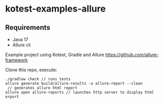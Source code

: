 # kotest-examples-allure

## Requirements
- Java 17
- Allure cli

Example project using Kotest, Gradle and Allure https://github.com/allure-framework

Clone this repo, execute:

```
./gradlew check // runs tests
allure generate build/allure-results -o allure-report --clean
 // generates allure html report
allure open allure-reports // launches http server to display html erport
```
